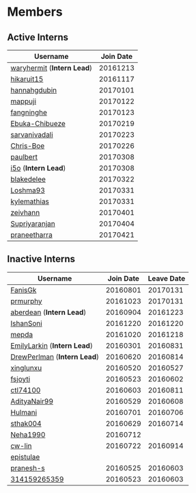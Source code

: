 # Members
## Active Interns
|**Username**|**Join Date**|
|------------|-------------|
|[waryhermit](waryhermit.md) (**Intern Lead**)| 20161213 |
|[hikaruit15](hikaruit15.md)| 20161117 |
|[hannahgdubin](hannahgdubin.md)| 20170101 |
|[mappuji](mappuji.md)| 20170122 |
|[fangninghe](fangninghe.md)| 20170123 |
|[Ebuka-Chibueze](Ebuka-Chibueze.md)| 20170219 |
|[sarvanivadali](sarvanivadali.md)| 20170223 |
|[Chris-Boe](Chris-Boe.md)| 20170226 |
|[paulbert](paulbert.md)| 20170308 |
|[i5o](i5o.md) (**Intern Lead**)| 20170308 |
|[blakedelee](BlakeDeLee.md)| 20170322 |
|[Loshma93](Loshma93.md)| 20170331 |
|[kylemathias](kylemathias.md)| 20170331 |
|[zeivhann](zeivhann.md)| 20170401 |
|[Supriyaranjan](Supriyaranjan.md)| 20170404 |
|[praneetharra](praneetharra.md)| 20170421 |

## Inactive Interns
|**Username**|**Join Date**|**Leave Date**|
|------------|-------------|--------------|
|[FanisGk](FanisGk.md)| 20160801 | 20170131 |
|[prmurphy](prmurphy.md)| 20161023 | 20170131 |
|[aberdean](aberdean.md) (**Intern Lead**)| 20160904 | 20161223 |
|[IshanSoni](IshanSoni.md)| 20161220 | 20161220 |
|[mepda](mepda.md)| 20161020 | 20161218 |
|[EmilyLarkin](EmilyLarkin.md) (**Intern Lead**)| 20160301 | 20160831 |
|[DrewPerlman](DrewPerlman.md) (**Intern Lead**)| 20160620 | 20160814 |
|[xinglunxu](xinglunxu.md)| 20160520 | 20160527 |
|[fsjoyti](fsjoyti.md)| 20160523 | 20160602 |
|[ctl74100](ctl74100.md)| 20160603 | 20160811 |
|[AdityaNair99](AdityaNair99.md)| 20160529 | 20160608 |
|[Hulmani](Hulmani.md)| 20160701 | 20160706 |
|[sthak004](sthak004.md)| 20160629 | 20160714 |
|[Neha1990](Neha1990.md)| 20160712 |  |
|[cw-lin](cw-lin.md)| 20160722 | 20160914 |
|[epistulae](epistulae.md)|   |   |
|[pranesh-s](pranesh-s.md)| 20160525 | 20160603 |
|[314159265359](314159265359.md)| 20160523 | 20160603 |
